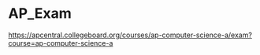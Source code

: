 # AP_Exam

https://apcentral.collegeboard.org/courses/ap-computer-science-a/exam?course=ap-computer-science-a
